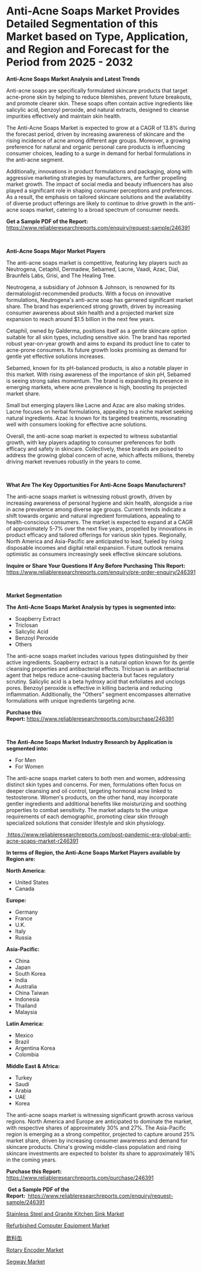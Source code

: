 <p><h1>Anti-Acne Soaps Market Provides Detailed Segmentation of this Market based on Type, Application, and Region and Forecast for the Period from 2025 - 2032</h1></p><p><strong>Anti-Acne Soaps Market Analysis and Latest Trends</strong></p>
<p><p>Anti-acne soaps are specifically formulated skincare products that target acne-prone skin by helping to reduce blemishes, prevent future breakouts, and promote clearer skin. These soaps often contain active ingredients like salicylic acid, benzoyl peroxide, and natural extracts, designed to cleanse impurities effectively and maintain skin health.</p><p>The Anti-Acne Soaps Market is expected to grow at a CAGR of 13.8% during the forecast period, driven by increasing awareness of skincare and the rising incidence of acne among different age groups. Moreover, a growing preference for natural and organic personal care products is influencing consumer choices, leading to a surge in demand for herbal formulations in the anti-acne segment.</p><p>Additionally, innovations in product formulations and packaging, along with aggressive marketing strategies by manufacturers, are further propelling market growth. The impact of social media and beauty influencers has also played a significant role in shaping consumer perceptions and preferences. As a result, the emphasis on tailored skincare solutions and the availability of diverse product offerings are likely to continue to drive growth in the anti-acne soaps market, catering to a broad spectrum of consumer needs.</p></p>
<p><strong>Get a Sample PDF of the Report:&nbsp;</strong> <a href="https://www.reliableresearchreports.com/enquiry/request-sample/246391?utm_campaign=48&utm_medium=2&utm_source=Github&utm_content=ia&utm_term=30032025&utm_id=anti-acne-soaps">https://www.reliableresearchreports.com/enquiry/request-sample/246391</a></p>
<p>&nbsp;</p>
<p><strong>Anti-Acne Soaps Major Market Players</strong></p>
<p><p>The anti-acne soaps market is competitive, featuring key players such as Neutrogena, Cetaphil, Dermadew, Sebamed, Lacne, Vaadi, Azac, Dial, Braunfels Labs, Grisi, and The Healing Tree. </p><p>Neutrogena, a subsidiary of Johnson & Johnson, is renowned for its dermatologist-recommended products. With a focus on innovative formulations, Neutrogena's anti-acne soap has garnered significant market share. The brand has experienced strong growth, driven by increasing consumer awareness about skin health and a projected market size expansion to reach around $1.5 billion in the next few years.</p><p>Cetaphil, owned by Galderma, positions itself as a gentle skincare option suitable for all skin types, including sensitive skin. The brand has reported robust year-on-year growth and aims to expand its product line to cater to acne-prone consumers. Its future growth looks promising as demand for gentle yet effective solutions increases.</p><p>Sebamed, known for its pH-balanced products, is also a notable player in this market. With rising awareness of the importance of skin pH, Sebamed is seeing strong sales momentum. The brand is expanding its presence in emerging markets, where acne prevalence is high, boosting its projected market share.</p><p>Small but emerging players like Lacne and Azac are also making strides. Lacne focuses on herbal formulations, appealing to a niche market seeking natural ingredients. Azac is known for its targeted treatments, resonating well with consumers looking for effective acne solutions.</p><p>Overall, the anti-acne soap market is expected to witness substantial growth, with key players adapting to consumer preferences for both efficacy and safety in skincare. Collectively, these brands are poised to address the growing global concern of acne, which affects millions, thereby driving market revenues robustly in the years to come.</p></p>
<p>&nbsp;</p>
<p><strong>What Are The Key Opportunities For Anti-Acne Soaps Manufacturers?</strong></p>
<p><p>The anti-acne soaps market is witnessing robust growth, driven by increasing awareness of personal hygiene and skin health, alongside a rise in acne prevalence among diverse age groups. Current trends indicate a shift towards organic and natural ingredient formulations, appealing to health-conscious consumers. The market is expected to expand at a CAGR of approximately 5-7% over the next five years, propelled by innovations in product efficacy and tailored offerings for various skin types. Regionally, North America and Asia-Pacific are anticipated to lead, fueled by rising disposable incomes and digital retail expansion. Future outlook remains optimistic as consumers increasingly seek effective skincare solutions.</p></p>
<p><strong>Inquire or Share Your Questions If Any Before Purchasing This Report:</strong> <a href="https://www.reliableresearchreports.com/enquiry/pre-order-enquiry/246391?utm_campaign=48&utm_medium=2&utm_source=Github&utm_content=ia&utm_term=30032025&utm_id=anti-acne-soaps">https://www.reliableresearchreports.com/enquiry/pre-order-enquiry/246391</a></p>
<p>&nbsp;</p>
<p><strong>Market Segmentation</strong></p>
<p><strong>The Anti-Acne Soaps Market Analysis by types is segmented into:</strong></p>
<p><ul><li>Soapberry Extract</li><li>Triclosan</li><li>Salicylic Acid</li><li>Benzoyl Peroxide</li><li>Others</li></ul></p>
<p><p>The anti-acne soaps market includes various types distinguished by their active ingredients. Soapberry extract is a natural option known for its gentle cleansing properties and antibacterial effects. Triclosan is an antibacterial agent that helps reduce acne-causing bacteria but faces regulatory scrutiny. Salicylic acid is a beta hydroxy acid that exfoliates and unclogs pores. Benzoyl peroxide is effective in killing bacteria and reducing inflammation. Additionally, the "Others" segment encompasses alternative formulations with unique ingredients targeting acne.</p></p>
<p><strong>Purchase this Report:&nbsp;</strong><a href="https://www.reliableresearchreports.com/purchase/246391?utm_campaign=48&utm_medium=2&utm_source=Github&utm_content=ia&utm_term=30032025&utm_id=anti-acne-soaps">https://www.reliableresearchreports.com/purchase/246391</a></p>
<p>&nbsp;</p>
<p><strong>The Anti-Acne Soaps Market Industry Research by Application is segmented into:</strong></p>
<p><ul><li>For Men</li><li>For Women</li></ul></p>
<p><p>The anti-acne soaps market caters to both men and women, addressing distinct skin types and concerns. For men, formulations often focus on deeper cleansing and oil control, targeting hormonal acne linked to testosterone. Women's products, on the other hand, may incorporate gentler ingredients and additional benefits like moisturizing and soothing properties to combat sensitivity. The market adapts to the unique requirements of each demographic, promoting clear skin through specialized solutions that consider lifestyle and skin physiology.</p></p>
<p><a href="https://www.reliableresearchreports.com/post-pandemic-era-global-anti-acne-soaps-market-r246391?utm_campaign=48&utm_medium=2&utm_source=Github&utm_content=ia&utm_term=30032025&utm_id=anti-acne-soaps">&nbsp;https://www.reliableresearchreports.com/post-pandemic-era-global-anti-acne-soaps-market-r246391</a></p>
<p><strong>In terms of Region, the Anti-Acne Soaps Market Players available by Region are:</strong></p>
<p>
    <p> <strong> North America: </strong>
        <ul>
            <li>United States</li>
            <li>Canada</li>
        </ul>
        </p> 
    <p> <strong> Europe: </strong>
        <ul>
            <li>Germany</li>
            <li>France</li>
            <li>U.K.</li>
            <li>Italy</li>
            <li>Russia</li>
        </ul>
        </p> 
    <p> <strong> Asia-Pacific: </strong>
        <ul>
            <li>China</li>
            <li>Japan</li>
            <li>South Korea</li>
            <li>India</li>
            <li>Australia</li>
            <li>China Taiwan</li>
            <li>Indonesia</li>
            <li>Thailand</li>
            <li>Malaysia</li>
        </ul>
        </p> 
    <p> <strong> Latin America: </strong>
        <ul>
            <li>Mexico</li>
            <li>Brazil</li>
            <li>Argentina Korea</li>
            <li>Colombia</li>
        </ul>
        </p> 
    <p> <strong> Middle East & Africa: </strong>
        <ul>
            <li>Turkey</li>
            <li>Saudi</li>
            <li>Arabia</li>
            <li>UAE</li>
            <li>Korea</li>
        </ul>
    </p>
    </p>
<p><p>The anti-acne soaps market is witnessing significant growth across various regions. North America and Europe are anticipated to dominate the market, with respective shares of approximately 30% and 27%. The Asia-Pacific region is emerging as a strong competitor, projected to capture around 25% market share, driven by increasing consumer awareness and demand for skincare products. China's growing middle-class population and rising skincare investments are expected to bolster its share to approximately 18% in the coming years.</p></p>
<p><strong>Purchase this Report: </strong><a href="https://www.reliableresearchreports.com/purchase/246391?utm_campaign=48&utm_medium=2&utm_source=Github&utm_content=ia&utm_term=30032025&utm_id=anti-acne-soaps">https://www.reliableresearchreports.com/purchase/246391</a></p>
<p>&nbsp;<strong>Get a Sample PDF of the Report:&nbsp;&nbsp;</strong><a href="https://www.reliableresearchreports.com/enquiry/request-sample/246391?utm_campaign=48&utm_medium=2&utm_source=Github&utm_content=ia&utm_term=30032025&utm_id=anti-acne-soaps">https://www.reliableresearchreports.com/enquiry/request-sample/246391</a></p>
<p><strong></strong></p>
<p><p><a href="https://github.com/zymerivarrik6/Market-Research-Report-List-1/blob/main/stainless-steel-and-granite-kitchen-sink-market.md?utm_campaign=48&utm_medium=2&utm_source=Github&utm_content=ia&utm_term=30032025&utm_id=anti-acne-soaps">Stainless Steel and Granite Kitchen Sink Market</a></p><p><a href="https://github.com/berkemiars2j/Market-Research-Report-List-1/blob/main/refurbished-computer-equipment-market.md?utm_campaign=48&utm_medium=2&utm_source=Github&utm_content=ia&utm_term=30032025&utm_id=anti-acne-soaps">Refurbished Computer Equipment Market</a></p><p><a href="https://github.com/lababdou/Market-Research-Report-List-7/blob/main/858281550864.md?utm_campaign=48&utm_medium=2&utm_source=Github&utm_content=ia&utm_term=30032025&utm_id=anti-acne-soaps">飲料缶</a></p><p><a href="https://github.com/kaforarvero/Market-Research-Report-List-1/blob/main/rotary-encoder-market.md?utm_campaign=48&utm_medium=2&utm_source=Github&utm_content=ia&utm_term=30032025&utm_id=anti-acne-soaps">Rotary Encoder Market</a></p><p><a href="https://github.com/djihencygnel74/Market-Research-Report-List-1/blob/main/segway-market.md?utm_campaign=48&utm_medium=2&utm_source=Github&utm_content=ia&utm_term=30032025&utm_id=anti-acne-soaps">Segway Market</a></p></p>